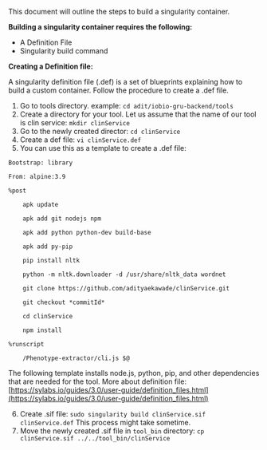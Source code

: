 This document will outline the steps to build a singularity container. 

**Building a singularity container requires the following:** 
* A Definition File 
* Singularity build command 



**Creating a Definition file:** 

A singularity definition file (.def) is a set of blueprints explaining how to build a custom container. Follow the procedure to create a .def file.
1. Go to tools directory. example: `cd adit/iobio-gru-backend/tools` 
2. Create a directory for your tool. Let us assume that the name of our tool is clin service: `mkdir clinService`
3. Go to the newly created director: `cd clinService`
4. Create a def file: `vi clinService.def`
5. You can use this as a template to create a .def file: 
```
Bootstrap: library

From: alpine:3.9

%post

	apk update

	apk add git nodejs npm 

	apk add python python-dev build-base 

	apk add py-pip

	pip install nltk

	python -m nltk.downloader -d /usr/share/nltk_data wordnet

	git clone https://github.com/adityaekawade/clinService.git

	git checkout *commitId*

	cd clinService

	npm install

%runscript

	/Phenotype-extractor/cli.js $@
```
The following template installs node.js, python, pip, and other dependencies that are needed for the tool. 
More about definition file: [https://sylabs.io/guides/3.0/user-guide/definition_files.html](https://sylabs.io/guides/3.0/user-guide/definition_files.html)

6. Create .sif file: `sudo singularity build clinService.sif clinService.def` This process might take sometime. 
7. Move the newly created .sif file in `tool_bin` directory: `cp clinService.sif ../../tool_bin/clinService`
